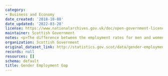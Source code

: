 ```yaml
---
category:
- Business and Economy
date_created: '2018-10-08'
date_updated: '2022-03-28'
license: https://www.nationalarchives.gov.uk/doc/open-government-licence/version/3/
maintainer: Scottish Government
notes: <p>The difference between the employment rates for men and women (aged 16-64).</p>
organization: Scottish Government
original_dataset_link: http://statistics.gov.scot/data/gender-employment-gap
records: null
resources: []
schema: default
title: Gender Employment Gap
---
```

